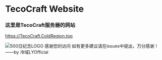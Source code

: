 # TecoCraft Website
### 这里是TecoCraft服务器的网站
https://TecoCraft.ColdRegion.top

![500日纪念LOGO](https://www.coldregion.top/photos/4K%C2%B7500days.png)
感谢您的访问
如有更多建议请在issues中提出，万分感谢！
——by 冷域LYOfficial